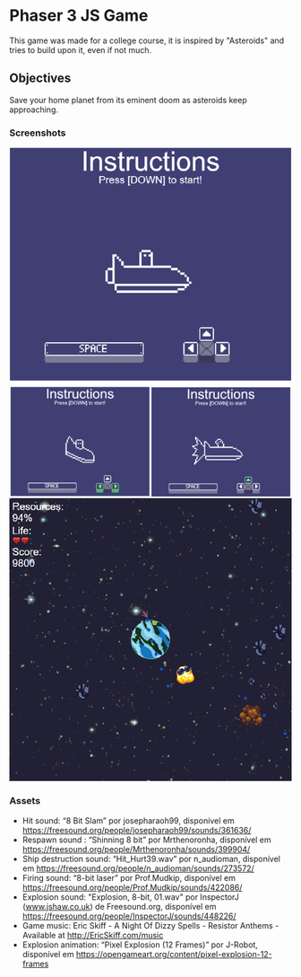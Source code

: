 # Phaser 3 JS Game
This game was made for a college course, it is inspired by "Asteroids" and tries to build upon it, even if not much.

## Objectives
Save your home planet from its eminent doom as asteroids keep approaching.

### Screenshots
![Instructions](https://raw.githubusercontent.com/Hydreath/Phaser-3-game/master/images/instructions.png)
![Gameplay](https://raw.githubusercontent.com/Hydreath/Phaser-3-game/master/images/game.png)

### Assets
* Hit sound: “8 Bit Slam” por josepharaoh99, disponível em https://freesound.org/people/josepharaoh99/sounds/361636/
* Respawn sound : “Shinning 8 bit” por Mrthenoronha, disponível em https://freesound.org/people/Mrthenoronha/sounds/399904/
* Ship destruction sound: “Hit_Hurt39.wav” por n_audioman, disponível em https://freesound.org/people/n_audioman/sounds/273572/
* Firing sound: “8-bit laser” por Prof.Mudkip, disponível em https://freesound.org/people/Prof.Mudkip/sounds/422086/
* Explosion sound: "Explosion, 8-bit, 01.wav" por InspectorJ (www.jshaw.co.uk) de Freesound.org, disponível em https://freesound.org/people/InspectorJ/sounds/448226/
* Game music: Eric Skiff - A Night Of Dizzy Spells - Resistor Anthems - Available at http://EricSkiff.com/music
* Explosion animation: “Pixel Explosion (12 Frames)” por J-Robot, disponível em https://opengameart.org/content/pixel-explosion-12-frames
